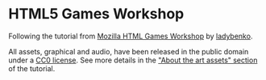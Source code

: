 # HTML5 Games Workshop

Following the tutorial from [Mozilla HTML Games Workshop](https://mozdevs.github.io/html5-games-workshop/en/guides/platformer/start-here/) by [ladybenko](https://twitter.com/ladybenko).

All assets, graphical and audio, have been released in the public domain under a [CC0 license](https://creativecommons.org/share-your-work/public-domain/cc0/). 
See more details in the ["About the art assets" section](https://mozdevs.github.io/html5-games-workshop/en/guides/platformer/start-here/#about-the-art-assets) of the tutorial.